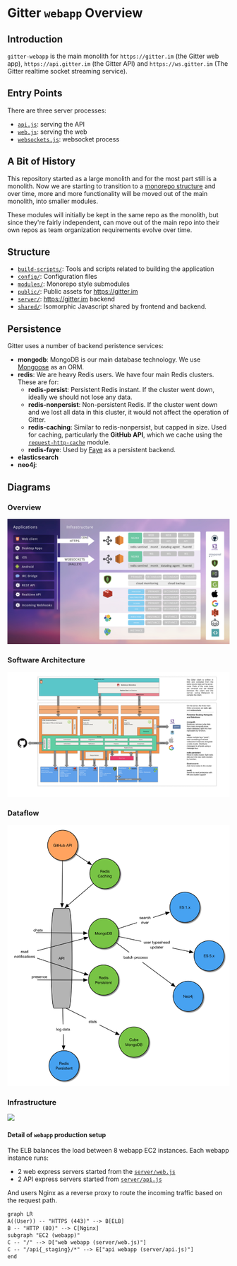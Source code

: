 # Gitter `webapp` Overview

## Introduction

`gitter-webapp` is the main monolith for `https://gitter.im` (the Gitter web app), `https://api.gitter.im` (the Gitter API) and `https://ws.gitter.im` (The Gitter realtime socket streaming service).

## Entry Points

There are three server processes:
 - [`api.js`](../api.js): serving the API
 - [`web.js`](../web.js): serving the web
 - [`websockets.js`](../websockets.js): websocket process

## A Bit of History

This repository started as a large monolith and for the most part still is a monolith. Now we are starting to transition to a [monorepo structure](https://lerna.js.org/) and over time, more and more functionality will be moved out of the main monolith, into smaller modules.

These modules will initially be kept in the same repo as the monolith, but since they're fairly independent, can move out of the main repo into their own repos as team organization requirements evolve over time.

## Structure

 - [`build-scripts/`](../build-scripts): Tools and scripts related to building the application
 - [`config/`](../config): Configuration files
 - [`modules/`](../modules#modules): Monorepo style submodules
 - [`public/`](../public): Public assets for https://gitter.im
 - [`server/`](../server#server): https://gitter.im backend
 - [`shared/`](../shared): Isomorphic Javascript shared by frontend and backend.

## Persistence

Gitter uses a number of backend peristence services:
 - **mongodb**: MongoDB is our main database technology. We use [Mongoose](http://mongoosejs.com/) as an ORM.
 - **redis**: We are heavy Redis users. We have four main Redis clusters. These are for:
    - **redis-persist**: Persistent Redis instant. If the cluster went down, ideally we should not lose any data.
    - **redis-nonpersist**: Non-persistent Redis. If the cluster went down and we lost all data in this cluster, it would not affect the operation of Gitter.
    - **redis-caching**: Similar to redis-nonpersist, but capped in size. Used for caching, particularly the **GitHub API**, which we cache using the [`request-http-cache`](https://github.com/gitterHQ/request-http-cache) module.
    - **redis-faye**: Used by [Faye](https://github.com/faye/faye) as a persistent backend.
 - **elasticsearch**
 - **neo4j**:

## Diagrams

### Overview

![](./images/overview.jpg)

### Software Architecture

![](./images/architecture.jpg)

### Dataflow

![](./images/dataflow.png)

### Infrastructure

![](./images/infrastructure.png)

#### Detail of `webapp` production setup

The ELB balances the load between 8 webapp EC2 instances. Each webapp instance runs:

- 2 web express servers started from the [`server/web.js`](https://gitlab.com/gitlab-org/gitter/webapp/-/blob/develop/server/web.js)
- 2 API express servers started from [`server/api.js`](https://gitlab.com/gitlab-org/gitter/webapp/-/blob/develop/server/api.js)

And users Nginx as a reverse proxy to route the incoming traffic based on the request path.

```mermaid
graph LR
A((User)) -- "HTTPS (443)" --> B[ELB]
B -- "HTTP (80)" --> C[Nginx]
subgraph "EC2 (webapp)"
C -- "/" --> D["web webapp (server/web.js)"]
C -- "/api{_staging}/*" --> E["api webapp (server/api.js)"]
end
```

